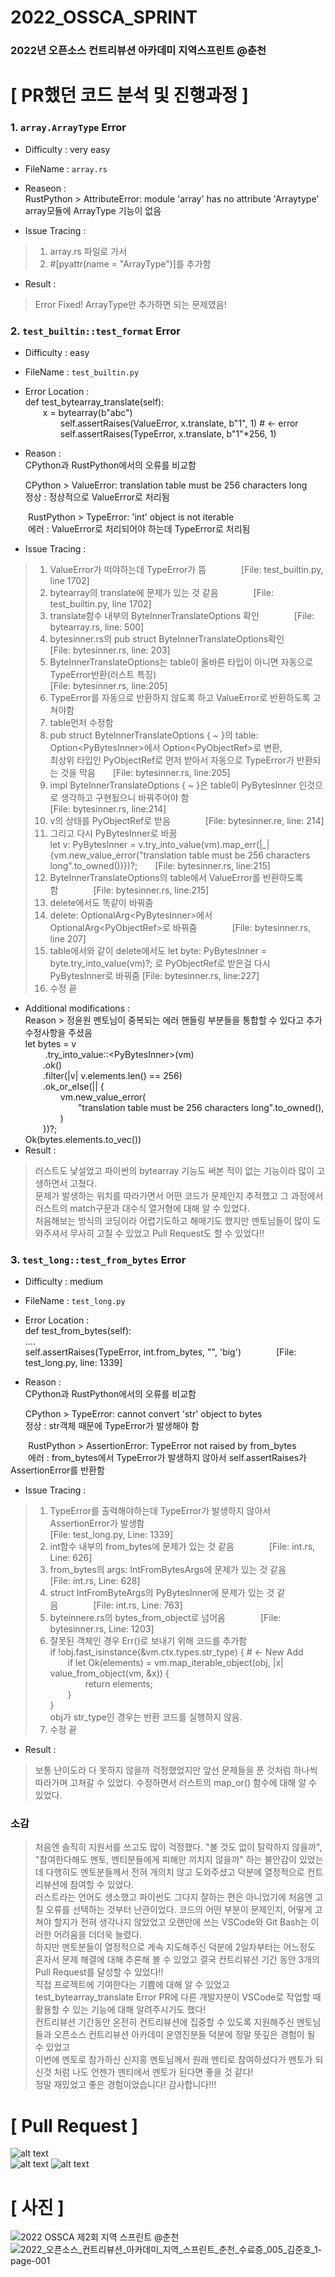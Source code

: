 # 2022_OSSCA_SPRINT
### 2022년 오픈소스 컨트리뷰션 아카데미 지역스프린트 @춘천

# [ PR했던 코드 분석 및 진행과정 ]
### 1. `array.ArrayType` Error
- Difficulty : very easy

- FileName : `array.rs` 

- Reaseon :  
        RustPython \> AttributeError: module 'array' has no attribute 'Arraytype'  
        array모듈에 ArrayType 기능이 없음
            
- Issue Tracing :
> 1. array.rs 파일로 가서
> 2. #[pyattr(name = "ArrayType")]를 추가함

- Result :  
> Error Fixed! ArrayType만 추가하면 되는 문제였음!

### 2. `test_builtin::test_format` Error
- Difficulty : easy

- FileName : `test_builtin.py`

- Error Location :  
def test_bytearray_translate(self):  
        x = bytearray(b"abc")  
         self.assertRaises(ValueError, x.translate, b"1", 1) # <- error  
         self.assertRaises(TypeError, x.translate, b"1"*256, 1)  
        
- Reason :  
CPython과 RustPython에서의 오류를 비교함  

  CPython \> ValueError: translation table must be 256 characters long  
  정상 : 정상적으로 ValueError로 처리됨  

  RustPython \> TypeError: 'int' object is not iterable   
  에러 : ValueError로 처리되어야 하는데 TypeError로 처리됨

- Issue Tracing :
> 1. ValueError가 떠야하는데 TypeError가 뜸    [File: test_builtin.py, line 1702]
> 2. bytearray의 translate에 문제가 있는 것 같음    [File: test_builtin.py, line 1702]
> 3. translate함수 내부의 ByteInnerTranslateOptions 확인    [File: bytearray.rs, line: 500]
> 4. bytesinner.rs의 pub struct ByteInnerTranslateOptions확인    [File: bytesinner.rs, line: 203]
> 5. ByteInnerTranslateOptions는 table이 올바른 타입이 아니면 자동으로 TypeError반환(러스트 특징)  
     [File: bytesinner.rs, line:205]
> 6. TypeError를 자동으로 반환하지 않도록 하고 ValueError로 반환하도록 고쳐야함 
> 7. table먼저 수정함
> 8. pub struct ByteInnerTranslateOptions { ~ }의 table: Option\<PyBytesInner\>에서 Option\<PyObjectRef\>로 변환,  
     최상위 타입인 PyObjectRef로 먼저 받아서 자동으로 TypeError가 반환되는 것을 막음  [File: bytesinner.rs, line:205]
> 9. impl ByteInnerTranslateOptions { ~ }은 table이 PyBytesInner 인것으로 생각하고 구현됬으니 바꿔주어야 함  
     [File: bytesinner.rs, line:214]
> 10. v의 상태를 PyObjectRef로 받음    [File: bytesinner.re, line: 214]
> 11. 그리고 다시 PyBytesInner로 바꿈  
      let v: PyBytesInner = v.try_into_value(vm).map_err(|_| {vm.new_value_error("translation table must be 256 characters long".to_owned())})?;  [File: bytesinner.rs, line:215]
> 12. ByteInnerTranslateOptions의 table에서 ValueError를 반환하도록함    [File: bytesinner.rs, line:215]
> 13. delete에서도 똑같이 바꿔줌
> 14. delete: OptionalArg\<PyBytesInner\>에서 OptionalArg\<PyObjectRef\>로 바꿔줌    [File: bytesinner.rs, line 207]
> 15. table에서와 같이 delete에서도 let byte: PyBytesInner = byte.try_into_value(vm)?; 로 PyObjectRef로 받은걸 다시 PyBytesInner로 바꿔줌 [File: bytesinner.rs, line:227]
> 16. 수정 끝
  
- Additional modifications :  
  Reason \> 정윤원 멘토님이 중복되는 에러 핸들링 부분들을 통합할 수 있다고 추가 수정사항을 주셨음  
  let bytes = v  
                    .try_into_value::\<PyBytesInner\>(vm)  
                    .ok()  
                    .filter(|v| v.elements.len() == 256)  
                    .ok_or_else(|| {  
                        vm.new_value_error(  
                            "translation table must be 256 characters long".to_owned(),  
                        )  
                    })?;  
                Ok(bytes.elements.to_vec())  
- Result :  
> 러스트도 낯설었고 파이썬의 bytearray 기능도 써본 적이 없는 기능이라 많이 고생하면서 고쳤다.  
           문제가 발생하는 위치를 따라가면서 어떤 코드가 문제인지 추적했고 그 과정에서 러스트의 match구문과 대수식 열거형에 대해 알 수 있었다.  
           처음해보는 방식의 코딩이라 어렵기도하고 해매기도 했지만 멘토님들이 많이 도와주셔서 무사히 고칠 수 있었고 Pull Request도 할 수 있었다!!

### 3. `test_long::test_from_bytes` Error 
- Difficulty : medium
 
- FileName : `test_long.py`
  
- Error Location :  
def test_from_bytes(self):  
....  
self.assertRaises(TypeError, int.from_bytes, "", 'big')    [File: test_long.py, line: 1339]
  
- Reason :  
CPython과 RustPython에서의 오류를 비교함  

  CPython \> TypeError: cannot convert 'str' object to bytes  
  정상 : str객체 때문에 TypeError가 발생해야 함  

  RustPython \> AssertionError: TypeError not raised by from_bytes  
  에러 : from_bytes에서 TypeError가 발생하지 않아서 self.assertRaises가 AssertionError를 반환함  
  
- Issue Tracing : 
> 1. TypeError를 출력해야하는데 TypeError가 발생하지 않아서 AssertionError가 발생함  
> [File: test_long.py, Line: 1339]
> 2. int함수 내부의 from_bytes에 문제가 있는 것 같음    [File: int.rs, Line: 626]
> 3. from_bytes의 args: IntFromBytesArgs에 문제가 있는 것 같음    [File: int.rs, Line: 628]
> 4. struct IntFromByteArgs의 PyBytesInner에 문제가 있는 것 같음    [File: int.rs, Line: 763] 
> 5. byteinnere.rs의 bytes_from_object로 넘어옴    [File: bytesinner.rs, Line: 1203]
> 6. 잘못된 객체인 경우 Err()로 보내기 위해 코드를 추가함  
     if !obj.fast_isinstance(&vm.ctx.types.str_type) { # <- New Add  
           if let Ok(elements) = vm.map_iterable_object(obj, |x| value_from_object(vm, &x)) {  
               return elements;  
           }  
     }  
     obj가 str_type인 경우는 반환 코드를 실행하지 않음.                                                       
> 7. 수정 끝

- Result :  
> 보통 난이도라 다 못하지 않을까 걱정했었지만 앞선 문제들을 푼 것처럼 하나씩 따라가며 고쳐갈 수 있었다. 수정하면서 러스트의 map_or() 함수에
> 대해 알 수 있었다.      

### 소감
> 처음엔 솔직히 지원서를 쓰고도 많이 걱정했다. \"볼 것도 없이 탈락하지 않을까\", \"참여한다해도 멘토, 멘티분들에게 피해만 끼치지 않을까\" 하는 불안감이 있었는데 
다행히도 멘토분들께서 전혀 개의치 않고 도와주셨고 덕분에 열정적으로 컨트리뷰션에 참여할 수 있었다.  
러스트라는 언어도 생소했고 파이썬도 그다지 잘하는 편은 아니었기에 처음엔 고칠 오류를 선택하는 것부터 난관이었다. 코드의 어떤 부분이 문제인지, 어떻게 고쳐야 할지가 전혀 생각나지 않았었고 오랜만에 쓰는 VSCode와 Git Bash는 이러한 어려움을 더더욱 늘렸다.   
하지만 멘토분들이 열정적으로 계속 지도해주신 덕분에 2일차부터는 어느정도 혼자서 문제 해결에 대해 추론해 볼 수 있었고 결국 컨트리뷰션 기간 동안 3개의 Pull Request를 달성할 수 있었다!!  
직접 프로젝트에 기여한다는 기쁨에 대해 알 수 있었고 test_bytearray_translate Error PR에 다른 개발자분이 VSCode로 작업할 때 활용할 수 있는 기능에 대해 알려주시기도 했다!  
컨트리뷰션 기간동안 온전히 컨트리뷰션에 집중할 수 있도록 지원해주신 멘토님들과 오픈소스 컨트리뷰션 아카데미 운영진분들 덕분에 정말 뜻깊은 경험이 될 수 있었고  
이번에 멘토로 참가하신 신지홍 멘토님께서 원래 멘티로 참여하셨다가 멘토가 되신것 처럼 나도 언젠가 멘티에서 멘토가 된다면 좋을 것 같다!  
정말 재밌었고 좋은 경험이었습니다! 감사합니다!!!                                                            
      
# [ Pull Request ]
![alt text](04.PNG)  
![alt text](test_bytearray_translate_PR.PNG)
![alt text](bytes_type_object_PR.PNG)
                                    
# [ 사진 ]
![2022 OSSCA 제2회 지역 스프린트 @춘천](https://user-images.githubusercontent.com/100747149/170408008-f6a6f0e1-65e5-4e7c-ab0a-c3fbca7e20e8.jpg)                      
![2022_오픈소스_컨트리뷰션_아카데미_지역_스프린트_춘천_수료증_005_김준호_1-page-001](https://user-images.githubusercontent.com/100747149/170407960-9e11d70e-2196-443a-b814-4fd6cd91ab89.jpg)

